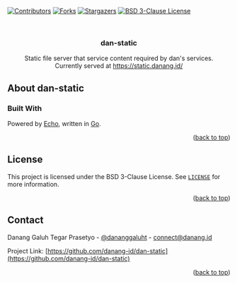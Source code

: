 <!-- PROJECT SHIELDS -->
[![Contributors][contributors-shield]][contributors-url]
[![Forks][forks-shield]][forks-url]
[![Stargazers][stars-shield]][stars-url]
[![BSD 3-Clause License][license-shield]][license-url]

<!-- PROJECT LOGO -->
<br />
<div align="center">
<h3 align="center">dan-static</h3>
<p align="center">
Static file server that service content required by dan's services.
<br/>
Currently served at <a href="https://static.danang.id/">https://static.danang.id/</a>
</p>
</div>

<!-- ABOUT -->
## About dan-static

### Built With

Powered by [Echo](https://echo.labstack.com), written in [Go](https://go.dev/).

<p align="right">(<a href="#top">back to top</a>)</p>


## License

This project is licensed under the BSD 3-Clause License. See [`LICENSE`](LICENSE) for more information.

<p align="right">(<a href="#top">back to top</a>)</p>



## Contact

Danang Galuh Tegar Prasetyo - [@dananggaluht](https://twitter.com/dananggaluht) - connect@danang.id

Project Link: [https://github.com/danang-id/dan-static](https://github.com/danang-id/dan-static)

<p align="right">(<a href="#top">back to top</a>)</p>



<!-- https://www.markdownguide.org/basic-syntax/#reference-style-links -->
[contributors-shield]: https://img.shields.io/github/contributors/danang-id/dan-static.svg?style=for-the-badge
[contributors-url]: https://github.com/danang-id/dan-static/graphs/contributors
[forks-shield]: https://img.shields.io/github/forks/danang-id/dan-static.svg?style=for-the-badge
[forks-url]: https://github.com/danang-id/dan-static/network/members
[stars-shield]: https://img.shields.io/github/stars/danang-id/dan-static.svg?style=for-the-badge
[stars-url]: https://github.com/danang-id/dan-static/stargazers
[license-shield]: https://img.shields.io/github/license/danang-id/dan-static.svg?style=for-the-badge
[license-url]: https://github.com/danang-id/dan-static/blob/master/LICENSE.md
